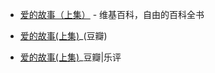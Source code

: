 - [爱的故事（上集）](https://zh.wikipedia.org/wiki/愛的故事（上集）) - 维基百科，自由的百科全书

- [爱的故事(上集)](https://music.douban.com/subject/3065088/)_(豆瓣)

- [爱的故事(上集)](https://music.douban.com/review/4866133/)_豆瓣|乐评
